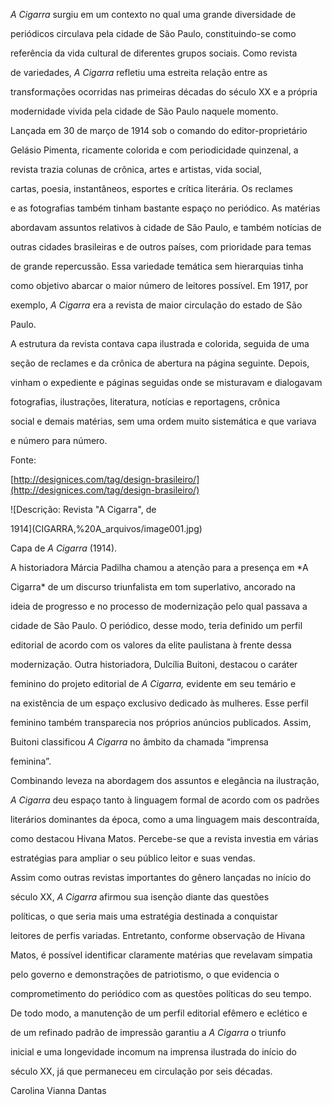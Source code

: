 

*A Cigarra* surgiu em um contexto no qual uma grande diversidade de

periódicos circulava pela cidade de São Paulo, constituindo-se como

referência da vida cultural de diferentes grupos sociais. Como revista

de variedades, *A Cigarra* refletiu uma estreita relação entre as

transformações ocorridas nas primeiras décadas do século XX e a própria

modernidade vivida pela cidade de São Paulo naquele momento.



Lançada em 30 de março de 1914 sob o comando do editor-proprietário

Gelásio Pimenta, ricamente colorida e com periodicidade quinzenal, a

revista trazia colunas de crônica, artes e artistas, vida social,

cartas, poesia, instantâneos, esportes e crítica literária. Os reclames

e as fotografias também tinham bastante espaço no periódico. As matérias

abordavam assuntos relativos à cidade de São Paulo, e também notícias de

outras cidades brasileiras e de outros países, com prioridade para temas

de grande repercussão. Essa variedade temática sem hierarquias tinha

como objetivo abarcar o maior número de leitores possível. Em 1917, por

exemplo, *A Cigarra* era a revista de maior circulação do estado de São

Paulo.



A estrutura da revista contava capa ilustrada e colorida, seguida de uma

seção de reclames e da crônica de abertura na página seguinte. Depois,

vinham o expediente e páginas seguidas onde se misturavam e dialogavam

fotografias, ilustrações, literatura, notícias e reportagens, crônica

social e demais matérias, sem uma ordem muito sistemática e que variava

e número para número.



Fonte:

[http://designices.com/tag/design-brasileiro/](http://designices.com/tag/design-brasileiro/)



![Descrição: Revista "A Cigarra", de

1914](CIGARRA,%20A_arquivos/image001.jpg)



Capa de *A Cigarra* (1914).



A historiadora Márcia Padilha chamou a atenção para a presença em *A

Cigarra* de um discurso triunfalista em tom superlativo, ancorado na

ideia de progresso e no processo de modernização pelo qual passava a

cidade de São Paulo. O periódico, desse modo, teria definido um perfil

editorial de acordo com os valores da elite paulistana à frente dessa

modernização. Outra historiadora, Dulcília Buitoni, destacou o caráter

feminino do projeto editorial de *A Cigarra,* evidente em seu temário e

na existência de um espaço exclusivo dedicado às mulheres. Esse perfil

feminino também transparecia nos próprios anúncios publicados. Assim,

Buitoni classificou *A Cigarra* no âmbito da chamada “imprensa

feminina”.



Combinando leveza na abordagem dos assuntos e elegância na ilustração,

*A Cigarra* deu espaço tanto à linguagem formal de acordo com os padrões

literários dominantes da época, como a uma linguagem mais descontraída,

como destacou Hivana Matos. Percebe-se que a revista investia em várias

estratégias para ampliar o seu público leitor e suas vendas.



Assim como outras revistas importantes do gênero lançadas no início do

século XX, *A Cigarra* afirmou sua isenção diante das questões

políticas, o que seria mais uma estratégia destinada a conquistar

leitores de perfis variadas. Entretanto, conforme observação de Hivana

Matos, é possível identificar claramente matérias que revelavam simpatia

pelo governo e demonstrações de patriotismo, o que evidencia o

comprometimento do periódico com as questões políticas do seu tempo.



De todo modo, a manutenção de um perfil editorial efêmero e eclético e

de um refinado padrão de impressão garantiu a *A Cigarra* o triunfo

inicial e uma longevidade incomum na imprensa ilustrada do início do

século XX, já que permaneceu em circulação por seis décadas.



Carolina Vianna Dantas



